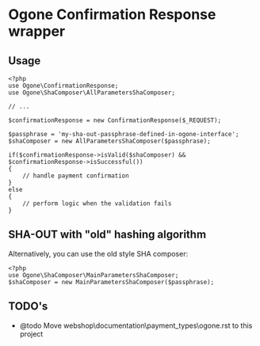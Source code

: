 # Ogone Confirmation Response wrapper #

## Usage ##

  	<?php
	use Ogone\ConfirmationResponse;
	use Ogone\ShaComposer\AllParametersShaComposer;

	// ...

	$confirmationResponse = new ConfirmationResponse($_REQUEST);

	$passphrase = 'my-sha-out-passphrase-defined-in-ogone-interface';
	$shaComposer = new AllParametersShaComposer($passphrase);
	
	if($confirmationResponse->isValid($shaComposer) && $confirmationResponse->isSuccessful())
	{
		// handle payment confirmation
	}
	else
	{
		// perform logic when the validation fails
	}

## SHA-OUT with "old" hashing algorithm ##

Alternatively, you can use the old style SHA composer: 

 	<?php
	use Ogone\ShaComposer\MainParametersShaComposer;
	$shaComposer = new MainParametersShaComposer($passphrase);

## TODO's ##

- @todo Move webshop\documentation\payment_types\ogone.rst to this project